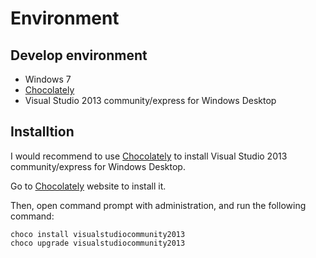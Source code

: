 # Environment
[Chocolately]: https://chocolatey.org/
## Develop environment

* Windows 7
* [Chocolately]
* Visual Studio 2013 community/express for Windows Desktop

## Installtion

I would recommend to use [Chocolately] to install Visual Studio 2013 community/express for Windows Desktop.

Go to [Chocolately] website to install it.

Then, open command prompt with administration, and run the following command:

    choco install visualstudiocommunity2013
    choco upgrade visualstudiocommunity2013


